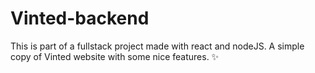 # Vinted-backend
This is part of a fullstack project made with react and nodeJS. A simple copy of Vinted website with some nice features. ✨
